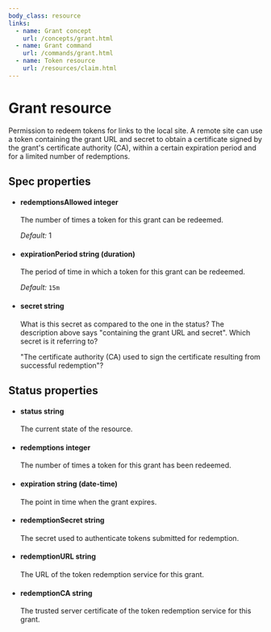```yaml
---
body_class: resource
links:
  - name: Grant concept
    url: /concepts/grant.html
  - name: Grant command
    url: /commands/grant.html
  - name: Token resource
    url: /resources/claim.html
---
```


# Grant resource

<section>

Permission to redeem tokens for links to the local site.  A
remote site can use a token containing the grant URL and
secret to obtain a certificate signed by the grant's
certificate authority (CA), within a certain expiration
period and for a limited number of redemptions.

</section>

<section>

## Spec properties

- <h4 id="redemptionsallowed">redemptionsAllowed <span class="property-info">integer</span></h4>

  The number of times a token for this grant can be
  redeemed.

  _Default:_ 1

- <h4 id="expirationperiod">expirationPeriod <span class="property-info">string (duration)</span></h4>

  The period of time in which a token for this grant can
  be redeemed.

  _Default:_ `15m`

- <h4 id="secret">secret <span class="property-info">string</span></h4>

  What is this secret as compared to the one in the
  status?  The description above says "containing the
  grant URL and secret".  Which secret is it referring to?
  
  "The certificate authority (CA) used to sign the
  certificate resulting from successful redemption"?

</section>

<section>

## Status properties

- <h4 id="status">status <span class="property-info">string</span></h4>

  The current state of the resource.

- <h4 id="redemptions">redemptions <span class="property-info">integer</span></h4>

  The number of times a token for this grant has been
  redeemed.

- <h4 id="expiration">expiration <span class="property-info">string (date-time)</span></h4>

  The point in time when the grant expires.

- <h4 id="redemptionsecret">redemptionSecret <span class="property-info">string</span></h4>

  The secret used to authenticate tokens submitted for
  redemption.

- <h4 id="redemptionurl">redemptionURL <span class="property-info">string</span></h4>

  The URL of the token redemption service for this grant.

- <h4 id="redemptionca">redemptionCA <span class="property-info">string</span></h4>

  The trusted server certificate of the token redemption
  service for this grant.

</section>
